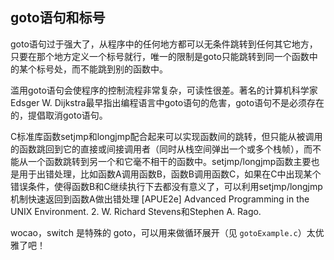 ## goto语句和标号

goto语句过于强大了，从程序中的任何地方都可以无条件跳转到任何其它地方，只要在那个地方定义一个标号就行，唯一的限制是goto只能跳转到同一个函数中的某个标号处，而不能跳到别的函数中。

滥用goto语句会使程序的控制流程非常复杂，可读性很差。著名的计算机科学家Edsger W. Dijkstra最早指出编程语言中goto语句的危害，goto语句不是必须存在的，提倡取消goto语句。

C标准库函数setjmp和longjmp配合起来可以实现函数间的跳转，但只能从被调用的函数跳回到它的直接或间接调用者（同时从栈空间弹出一个或多个栈帧），而不能从一个函数跳转到另一个和它毫不相干的函数中。setjmp/longjmp函数主要也是用于出错处理，比如函数A调用函数B，函数B调用函数C，如果在C中出现某个错误条件，使得函数B和C继续执行下去都没有意义了，可以利用setjmp/longjmp机制快速返回到函数A做出错处理 [APUE2e] Advanced Programming in the UNIX Environment. 2. W. Richard Stevens和Stephen A. Rago.

wocao，switch 是特殊的 goto，可以用来做循环展开（见 `gotoExample.c`）太优雅了吧！

